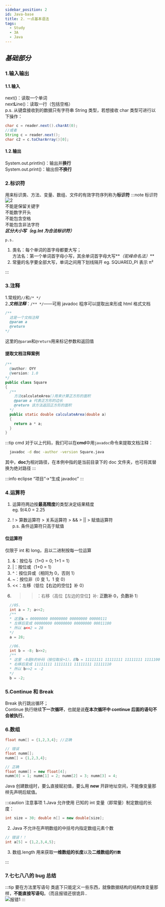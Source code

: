```yaml
---
sidebar_position: 2
id: Java-base
title: 2. 一点基本语法
tags:
  - Study
  - 3A
  - Java
---
```


## _基础部分_

### 1.输入输出

#### 1.1.输入

next()：读取一个单词  
next**L**ine()：读取一行（包括空格）  
p.s. 从键盘接收到的数据只有字符串 String 类型，若想接收 char 类型可进行以下操作：

```java
char c = reader.next().charAt(0);
//或者
String c = reader.next();
char c2 = c.toCharArray()[0];
```

#### 1.2.输出

System.out.println()：输出并**换行**  
System.out.print()：输出但**不换行**

### 2.标识符

用来标识类、方法、变量、数组、文件的有效字符序列称为**标识符**
:::note 标识符
![2](https://tva4.sinaimg.cn/large/005x6vs8ly1h6hs9s1eonj30h607s77s.jpg)  
不能是保留关键字  
不能数字开头  
不能包含空格  
不能包含非法字符  
**_区分大小写（eg.Int 为合法标识符）_**

`p.s.`

1.  类名：每个单词的首字母都要大写；  
    方法名：第一个单词首字母小写，其余单词首字母大写**_（驼峰命名法）_**
2.  常量的名字要全部大写，单词之间用下划线隔开 eg. SQUARED_PI 表示 π²

:::

### 3.注释

1.常规的`//`和`/* */`  
2.**_文档注释_**：`/** */`——可用 javadoc 程序可以提取出来形成 html 格式文档

```java
/**
  这是一个文档注释
  @param a
  @return
*/
```

这里的`@param`和`@return`用来标记参数和返回值

#### 提取文档注释案例

```java
/**
  @author: OYY
  @version: 1.0
*/
public class Square
{
  /**
    方法calculateArea()用来计算正方形的面积
    @param a 代表正方形的边长
    @return 该方法返回正方形的面积
  */
  public static double calculateArea(double a)
  {
    return a * a;
  }
}
```

:::tip cmd
对于以上代码，我们可以在**cmd**中用`javadoc`命令来提取文档注释：

```bash
  javadoc -d doc -author -version Square.java
```

其中，**doc**为相对路径，在本例中指的是当前目录下的 doc 文件夹，也可将其替换为绝对路径
:::

:::info eclipse
“项目”->“生成 javadoc”
:::

### 4.运算符

1.  运算符两边按**最高精度**的类型决定结果精度  
    eg. 9/4.0 = 2.25

2.  ! > 算数运算符 > 关系运算符 > && > || > 赋值运算符  
    p.s. 条件运算符只高于赋值

#### 位运算符

仅限于 int 和 long，且以二进制按每一位运算  
01. &：按位与（1+0 = 0; 1+1 = 1）  
02. |：按位或（1+0 = 1）  
03. ^：按位异或（相同为 0，否则 1）  
04. ~：按位非（0 变 1，1 变 0）  
05. <<：左移（低位【右边的空位】补 0）  
06. >>：右移（高位【左边的空位】补: **正数补 0，负数补 1**）

```java
  //05.
  int a = 7; a<<2;
  /**
  * 这里a = 00000000 00000000 00000000 00000111
  * 左移后变成 00000000 00000000 00000000 00011100
  * 所以 a<<2 = 28
  */
  a = 28;

  //06.
  int b = -8; b>>2;
  /**
  * 这里 -8是8的补码（按位取反+1），即b = 11111111 11111111 11111111 11111000
  * 右移后变成 11111111 11111111 11111111 11111110
  * 所以 b>>2 = -2
  */
  b = -2;
```

### 5.Continue 和 Break

Break 执行跳出循环；  
Continue 执行继续**下一次循环**，也就是说**在本次循环中 continue 后面的语句不会被执行**。

### 6.数组

```java
float num[] = {1,2,3,4}; //正确

// 错误
float numm[];
numm[] = {1,2,3,4};

// 正确
float numm[] = new float[4];
numm[0] = 1; numm[1] = 2; numm[2] = 3; numm[3] = 4;
```

Java 创建数组时，要么直接赋初值，要么用 **new** 开辟地址空间，不能像变量那样先声明后赋值。

:::caution 注意事项
1.Java 允许使用 已知的 int 变量（即常量）制定数组的长度：

```java
int size = 30; double n[] = new double[size];
```

2.  Java 不允许在声明数组的中括号内指定数组元素个数

```java
// 错误！！
int a[5] = {1,2,3,4,5};
```

3. 数组.length 用来获取**一维数组的长度**以及**二维数组的`行数`**

:::

### 7.七七八八的 bug 总结

:::tip 要在方法里写语句
类底下只能定义一些东西，就像数据结构的结构体变量那样，**不能直接写语句**。（而且报错还很诡异..  
![报错1](https://tva1.sinaimg.cn/large/005x6vs8ly1h759ixtgr9j309j01y3yv.jpg)
:::
